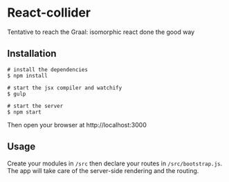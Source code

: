 # React-collider

Tentative to reach the Graal: isomorphic react done the good way

## Installation

    # install the dependencies
    $ npm install

    # start the jsx compiler and watchify
    $ gulp

    # start the server
    $ npm start

Then open your browser at http://localhost:3000

## Usage

Create your modules in `/src` then declare your routes in `/src/bootstrap.js`. The app will take care of the server-side rendering and the routing.
